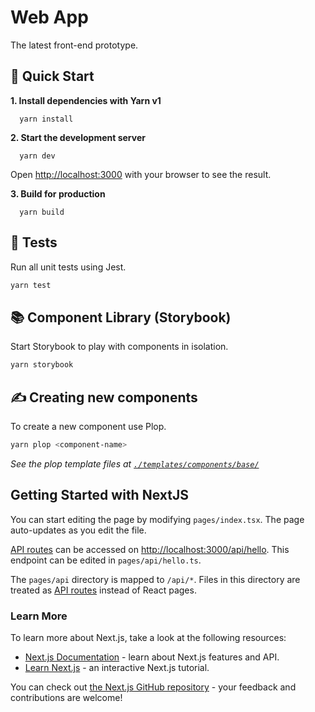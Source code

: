# Web App

The latest front-end prototype.

## :rocket: Quick Start

**1. Install dependencies with Yarn v1**

```shell
  yarn install
```

**2. Start the development server**

```shell
  yarn dev
```

Open [http://localhost:3000](http://localhost:3000) with your browser to see the result.

**3. Build for production**

```shell
  yarn build
```

## :traffic_light: Tests

Run all unit tests using Jest.

```sh
yarn test
```

## :books: Component Library (Storybook)

Start Storybook to play with components in isolation.

```sh
yarn storybook
```

## ✍️ Creating new components

To create a new component use Plop.

```sh
yarn plop <component-name>
```

_See the plop template files at [`./templates/components/base/`](./templates/components/base/)_

## Getting Started with NextJS

You can start editing the page by modifying `pages/index.tsx`. The page auto-updates as you edit the file.

[API routes](https://nextjs.org/docs/api-routes/introduction) can be accessed on [http://localhost:3000/api/hello](http://localhost:3000/api/hello). This endpoint can be edited in `pages/api/hello.ts`.

The `pages/api` directory is mapped to `/api/*`. Files in this directory are treated as [API routes](https://nextjs.org/docs/api-routes/introduction) instead of React pages.

### Learn More

To learn more about Next.js, take a look at the following resources:

- [Next.js Documentation](https://nextjs.org/docs) - learn about Next.js features and API.
- [Learn Next.js](https://nextjs.org/learn) - an interactive Next.js tutorial.

You can check out [the Next.js GitHub repository](https://github.com/vercel/next.js/) - your feedback and contributions are welcome!
